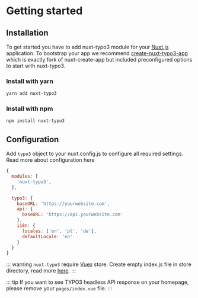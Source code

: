 # Getting started

## Installation

To get started you have to add nuxt-typo3 module for your [Nuxt.js](https://nuxtjs.org/) application. To bootstrap your app we recommend [create-nuxt-typo3-app](https://github.com/TYPO3-Initiatives/create-nuxt-typo3) which is exactly fork of nuxt-create-app but included preconfigured options to start with nuxt-typo3.

### Install with yarn

```sh
yarn add nuxt-typo3
```

### Install with npm

```sh
npm install nuxt-typo3
```

## Configuration

Add `typo3` object to your nuxt.config.js to configure all required settings. Read more about configuration here

```js
{
  modules: [
    'nuxt-typo3',
  ],

  typo3: {
    baseURL: 'https://yourwebsite.com',
    api: {
      baseURL: 'https://api.yourwebsite.com'
    },
    i18n: {
      locales: ['en', 'pl', 'de'],
      defaultLocale: 'en'
    }
  }
}
```

::: warning
`nuxt-typo3` require [Vuex](https://vuex.vuejs.org/) store. Create empty index.js file in store directory, read more [here](https://nuxtjs.org/guide/vuex-store).
:::

::: tip
If you want to see TYPO3 headless API response on your homepage, please remove your `pages/index.vue` file.
:::
